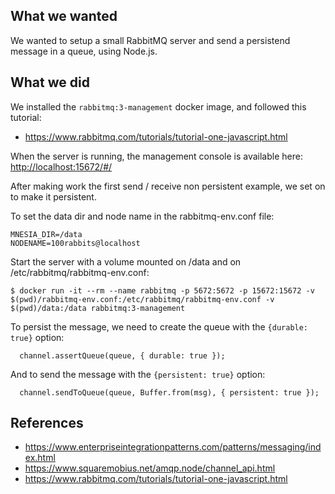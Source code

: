 ## What we wanted

We wanted to setup a small RabbitMQ server and send a persistend message in a queue, using Node.js.

## What we did

We installed the `rabbitmq:3-management` docker image, and followed this tutorial:

- <https://www.rabbitmq.com/tutorials/tutorial-one-javascript.html>

When the server is running, the management console is available here: <http://localhost:15672/#/>

After making work the first send / receive non persistent example, we set on to make it persistent.

To set the data dir and node name in the rabbitmq-env.conf file:

```
MNESIA_DIR=/data
NODENAME=100rabbits@localhost
```

Start the server with a volume mounted on /data and on /etc/rabbitmq/rabbitmq-env.conf:

```
$ docker run -it --rm --name rabbitmq -p 5672:5672 -p 15672:15672 -v $(pwd)/rabbitmq-env.conf:/etc/rabbitmq/rabbitmq-env.conf -v $(pwd)/data:/data rabbitmq:3-management
```

To persist the message, we need to create the queue with the `{durable: true}` option:

```
  channel.assertQueue(queue, { durable: true });
```

And to send the message with the `{persistent: true}` option:

```
  channel.sendToQueue(queue, Buffer.from(msg), { persistent: true });
```

## References

- <https://www.enterpriseintegrationpatterns.com/patterns/messaging/index.html>
- <https://www.squaremobius.net/amqp.node/channel_api.html>
- <https://www.rabbitmq.com/tutorials/tutorial-one-javascript.html>
